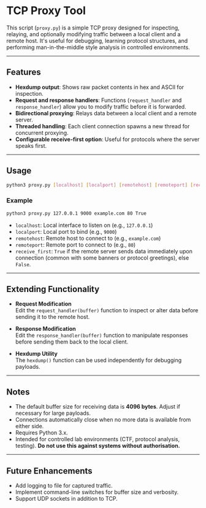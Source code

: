 # TCP Proxy Tool

This script (`proxy.py`) is a simple TCP proxy designed for inspecting,
relaying, and optionally modifying traffic between a local client and a
remote host. It's useful for debugging, learning protocol structures,
and performing man-in-the-middle style analysis in controlled
environments.

------------------------------------------------------------------------

## Features

-   **Hexdump output**: Shows raw packet contents in hex and ASCII for
    inspection.
-   **Request and response handlers**: Functions (`request_handler` and
    `response_handler`) allow you to modify traffic before it is
    forwarded.
-   **Bidirectional proxying**: Relays data between a local client and a
    remote server.
-   **Threaded handling**: Each client connection spawns a new thread
    for concurrent proxying.
-   **Configurable receive-first option**: Useful for protocols where
    the server speaks first.

------------------------------------------------------------------------

## Usage

``` bash
python3 proxy.py [localhost] [localport] [remotehost] [remoteport] [receive_first]
```

### Example

``` bash
python3 proxy.py 127.0.0.1 9000 example.com 80 True
```

-   `localhost`: Local interface to listen on (e.g., `127.0.0.1`)
-   `localport`: Local port to bind (e.g., `9000`)
-   `remotehost`: Remote host to connect to (e.g., `example.com`)
-   `remoteport`: Remote port to connect to (e.g., `80`)
-   `receive_first`: `True` if the remote server sends data immediately
    upon connection (common with some banners or protocol greetings),
    else `False`.

------------------------------------------------------------------------

## Extending Functionality

-   **Request Modification**\
    Edit the `request_handler(buffer)` function to inspect or alter data
    before sending it to the remote host.

-   **Response Modification**\
    Edit the `response_handler(buffer)` function to manipulate responses
    before sending them back to the local client.

-   **Hexdump Utility**\
    The `hexdump()` function can be used independently for debugging
    payloads.

------------------------------------------------------------------------

## Notes

-   The default buffer size for receiving data is **4096 bytes**. Adjust
    if necessary for large payloads.
-   Connections automatically close when no more data is available from
    either side.
-   Requires Python 3.x.
-   Intended for controlled lab environments (CTF, protocol analysis,
    testing). **Do not use this against systems without authorisation.**

------------------------------------------------------------------------

## Future Enhancements

-   Add logging to file for captured traffic.
-   Implement command-line switches for buffer size and verbosity.
-   Support UDP sockets in addition to TCP.
